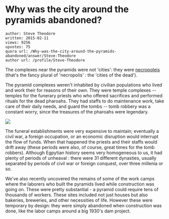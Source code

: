 # Why was the city around the pyramids abandoned?

	author: Steve Theodore
	written: 2015-02-11
	views: 9256
	upvotes: 75
	quora url: /Why-was-the-city-around-the-pyramids-abandoned/answer/Steve-Theodore
	author url: /profile/Steve-Theodore


The complexes near the pyramids were not 'cities': they were [necropoleis](http://en.wikipedia.org/wiki/Necropolis) (that's the fancy plural of 'necropolis' : the 'cities of the dead').
 
The pyramid complexes weren't inhabited by civilian populations who lived and work their for reasons of their own. They were temple complexes -- temples for the funerary priests who who offered sacrifices and performed rituals for the dead pharoahs. They had staffs to do maintenance work, take care of their daily needs, and guard the tombs -- tomb robbery was a constant worry, since the treasures of the pharoahs were legendary.



![](https://qph.fs.quoracdn.net/main-qimg-a98e4b8eb8b2313ccc6b8a420fe539a7-c)


The funeral establishments were very expensive to maintain; eventually a civil war, a foreign occupation, or an economic disruption would interrupt the flow of funds. When that happened the priests and their staffs would drift away (these periods were also, of course, great times for the tomb robbers). Although Egpytian history seems very homogeneous to us, it had plenty of periods of unheaval : there were 31 different dynasties, usually separated by periods of civil war or foreign conquest, over three millenia or so.

We've also recently uncovered the remains of some of the work camps where the laborers who built the pyramids lived while construction was going on. These were pretty substantial - a pyramid could require tens of thousands of workers. These sites included not just houses but also bakeries, breweries, and other necessities of life. However these were temporary by design: they were simply abandoned when construction was done, like the labor camps around a big 1930's dam project.

